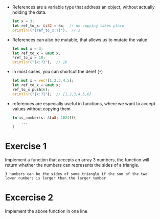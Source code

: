 * References are a variable type that address an object, without actually holding the data.

    ```rust
    let x = 3;
    let ref_to_x: &i32 = &x;  // no copying takes place
    println!("{ref_to_x:?}");  // 3
    ```

* References can also be mutable, that allows us to mutate the value

    ```rust
    let mut x = 3;
    let ref_to_x = &mut x;
    *ref_to_x = 10;
    println!("{x:?}");  // 10
    ```

* in most cases, you can shortcut the deref (`*`)

    ```rust
    let mut x = vec![1,2,3,4,5];
    let ref_to_x = &mut x;
    ref_to_x.push(6);
    println!("{x:?}");  // [1,2,3,4,5,6]
    ```

* references are especially useful in functions, where we want to accept values without copying them
    
    ```rust
    fn is_number(s: &[u8; 1024]){
        ...
    }
    ```

# Exercise 1
Implement a function that accepts an array 3 numbers, the function will return whether the numbers can represents the sides of a triangle.

`3 numbers can be the sides of some triangle if the sum of the two lower numbers is larger than the larger number`

# Excercise 2
Implement the above function in one line.